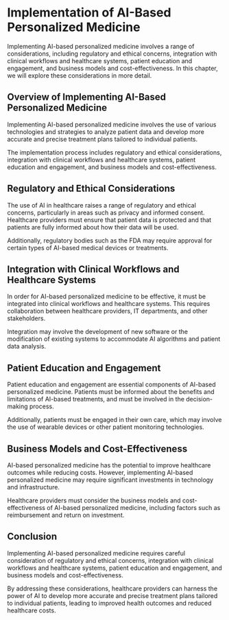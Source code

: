 Implementation of AI-Based Personalized Medicine
================================================

Implementing AI-based personalized medicine involves a range of considerations, including regulatory and ethical concerns, integration with clinical workflows and healthcare systems, patient education and engagement, and business models and cost-effectiveness. In this chapter, we will explore these considerations in more detail.

Overview of Implementing AI-Based Personalized Medicine
-------------------------------------------------------

Implementing AI-based personalized medicine involves the use of various technologies and strategies to analyze patient data and develop more accurate and precise treatment plans tailored to individual patients.

The implementation process includes regulatory and ethical considerations, integration with clinical workflows and healthcare systems, patient education and engagement, and business models and cost-effectiveness.

Regulatory and Ethical Considerations
-------------------------------------

The use of AI in healthcare raises a range of regulatory and ethical concerns, particularly in areas such as privacy and informed consent. Healthcare providers must ensure that patient data is protected and that patients are fully informed about how their data will be used.

Additionally, regulatory bodies such as the FDA may require approval for certain types of AI-based medical devices or treatments.

Integration with Clinical Workflows and Healthcare Systems
----------------------------------------------------------

In order for AI-based personalized medicine to be effective, it must be integrated into clinical workflows and healthcare systems. This requires collaboration between healthcare providers, IT departments, and other stakeholders.

Integration may involve the development of new software or the modification of existing systems to accommodate AI algorithms and patient data analysis.

Patient Education and Engagement
--------------------------------

Patient education and engagement are essential components of AI-based personalized medicine. Patients must be informed about the benefits and limitations of AI-based treatments, and must be involved in the decision-making process.

Additionally, patients must be engaged in their own care, which may involve the use of wearable devices or other patient monitoring technologies.

Business Models and Cost-Effectiveness
--------------------------------------

AI-based personalized medicine has the potential to improve healthcare outcomes while reducing costs. However, implementing AI-based personalized medicine may require significant investments in technology and infrastructure.

Healthcare providers must consider the business models and cost-effectiveness of AI-based personalized medicine, including factors such as reimbursement and return on investment.

Conclusion
----------

Implementing AI-based personalized medicine requires careful consideration of regulatory and ethical concerns, integration with clinical workflows and healthcare systems, patient education and engagement, and business models and cost-effectiveness.

By addressing these considerations, healthcare providers can harness the power of AI to develop more accurate and precise treatment plans tailored to individual patients, leading to improved health outcomes and reduced healthcare costs.
